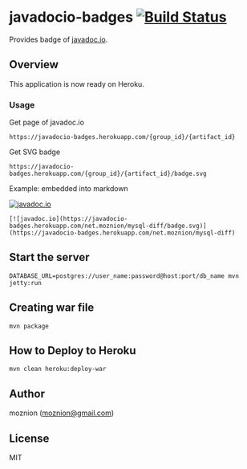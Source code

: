 javadocio-badges [![Build Status](https://travis-ci.org/moznion/javadocio-badges.svg?branch=master)](https://travis-ci.org/moznion/javadocio-badges)
==

Provides badge of [javadoc.io](http://www.javadoc.io/).

Overview
--

This application is now ready on Heroku.

### Usage

Get page of javadoc.io

    https://javadocio-badges.herokuapp.com/{group_id}/{artifact_id}

Get SVG badge

    https://javadocio-badges.herokuapp.com/{group_id}/{artifact_id}/badge.svg

Example: embedded into markdown

[![javadoc.io](https://javadocio-badges.herokuapp.com/net.moznion/mysql-diff/badge.svg)](https://javadocio-badges.herokuapp.com/net.moznion/mysql-diff)

    [![javadoc.io](https://javadocio-badges.herokuapp.com/net.moznion/mysql-diff/badge.svg)](https://javadocio-badges.herokuapp.com/net.moznion/mysql-diff)

Start the server
--

    DATABASE_URL=postgres://user_name:password@host:port/db_name mvn jetty:run

Creating war file
--

    mvn package

How to Deploy to Heroku
--

    mvn clean heroku:deploy-war

Author
--

moznion (<moznion@gmail.com>)

License
--

MIT

